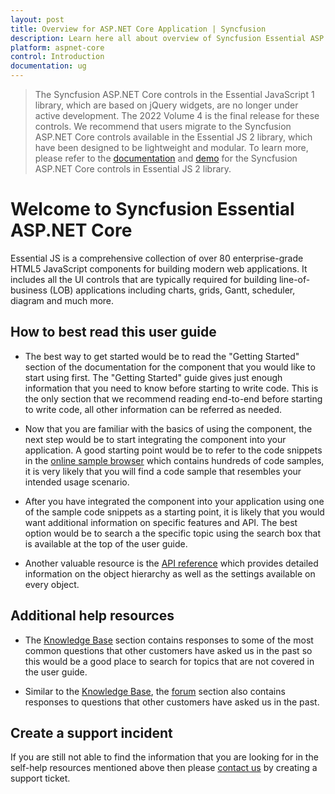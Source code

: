 ```yaml
---
layout: post
title: Overview for ASP.NET Core Application | Syncfusion
description: Learn here all about overview of Syncfusion Essential ASP.NET Core widgets based on HTML5 and jQuery.
platform: aspnet-core 
control: Introduction
documentation: ug
---
```


> The Syncfusion ASP.NET Core controls in the Essential JavaScript 1 library, which are based on jQuery widgets, are no longer under active development. The 2022 Volume 4 is the final release for these controls. We recommend that users migrate to the Syncfusion ASP.NET Core controls available in the Essential JS 2 library, which have been designed to be lightweight and modular. To learn more, please refer to the [documentation](https://ej2.syncfusion.com/aspnetcore/documentation/introduction) and [demo](https://ej2.syncfusion.com/aspnetcore/Grid/GridOverview#/bootstrap5) for the Syncfusion ASP.NET Core controls in Essential JS 2 library.

# Welcome to Syncfusion Essential ASP.NET Core

Essential JS is a comprehensive collection of over 80 enterprise-grade HTML5 JavaScript components for building modern web applications. It includes all the UI controls that are typically required for building line-of-business (LOB) applications including charts, grids, Gantt, scheduler, diagram and much more.   

## How to best read this user guide

* The best way to get started would be to read the "Getting Started" section of the documentation for the component that you would like to start using first. The "Getting Started" guide gives just enough information that you need to know before starting to write code. This is the only section that we recommend reading end-to-end before starting to write code, all other information can be referred as needed.

* Now that you are familiar with the basics of using the component, the next step would be to start integrating the component into your application. A good starting point would be to refer to the code snippets in the [online sample browser](https://ej2.syncfusion.com/home/aspnetcore.html#platform/) which contains hundreds of code samples, it is very likely that you will find a code sample that resembles your intended usage scenario. 

* After you have integrated the component into your application using one of the sample code snippets as a starting point, it is likely that you would want additional information on specific features and API. The best option would be to search a the specific topic using the search box that is available at the top of the user guide.

* Another valuable resource is the [API reference](https://help.syncfusion.com/cr/aspnet-core/Syncfusion.CompoundFile.DocIO.html) which provides detailed information on the object hierarchy as well as the settings available on every object.

## Additional help resources

* The [Knowledge Base](https://support.syncfusion.com/kb/retiredproducts/category/91) section contains responses to some of the most common questions that other customers have asked us in the past so this would be a good place to search for topics that are not covered in the user guide.

* Similar to the [Knowledge Base](https://support.syncfusion.com/kb/retiredproducts/category/91), the [forum](https://www.syncfusion.com/forums/aspnetcore) section also contains responses to questions that other customers have asked us in the past.

## Create a support incident

If you are still not able to find the information that you are looking for in the self-help resources mentioned above then please [contact us](https://internalsupport.bolddesk.com/agent/tickets/create) by creating a support ticket.

